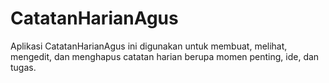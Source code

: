 # CatatanHarianAgus
Aplikasi CatatanHarianAgus ini digunakan untuk membuat, melihat, mengedit, dan menghapus catatan harian berupa momen penting, ide, dan tugas.
